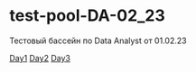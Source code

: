 # test-pool-DA-02_23
Тестовый бассейн по Data Analyst от 01.02.23

[Day1](https://github.com/smithy74/test-pool-DA-02_23/tree/main/DA_01)
[Day2](https://github.com/smithy74/test-pool-DA-02_23/tree/main/DA_02)
[Day3](https://github.com/smithy74/test-pool-DA-02_23/tree/main/DA_03)